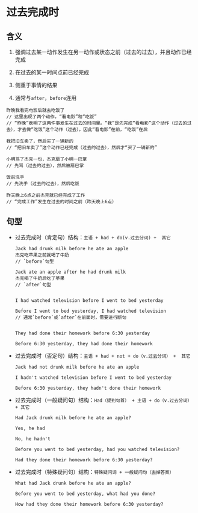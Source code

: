 # 过去完成时

## 含义

1. 强调过去某一动作发生在另一动作或状态之前（过去的过去），并且动作已经完成

2. 在过去的某一时间点前已经完成

3. 侧重于事情的结果

4. 通常与`after`，`before`连用

```
昨晚我看完电影后就去吃饭了
// 这里出现了两个动作，“看电影”和“吃饭”
// “昨晚”表明了这两件事发生在过去的时间里。“我”是先完成“看电影”这个动作（过去的过去），才去做“吃饭”这个动作（过去）。因此“看电影”在前，“吃饭”在后

我把旧车卖了，然后买了一辆新的
// “把旧车卖了”这个动作已经完成（过去的过去），然后才“买了一辆新的”

小明骂了杰克一句，杰克扇了小明一巴掌
// 先骂（过去的过去），然后被扇巴掌

饭前洗手
// 先洗手（过去的过去），然后吃饭

昨天晚上6点之前杰克就已经完成了工作
// “完成工作”发生在过去的时间之前（昨天晚上6点）
```

## 句型

- 过去完成时（肯定句）结构：`主语 + had + do(v.过去分词) +  其它`

  ```
  Jack had drunk milk before he ate an apple
  杰克吃苹果之前就喝了牛奶
  // `before`句型

  Jack ate an apple after he had drunk milk
  杰克喝了牛奶后吃了苹果
  // `after`句型


  I had watched television before I went to bed yesterday

  Before I went to bed yesterday, I had watched television
  // 通常`before`或`after`在前面时，需要进行断句


  They had done their homework before 6:30 yesterday

  Before 6:30 yesterday, they had done their homework
  ```

- 过去完成时（否定句）结构：`主语 + had + not + do（v.过去分词） +  其它`

  ```
  Jack had not drunk milk before he ate an apple

  I hadn't watched television before I went to bed yesterday

  Before 6:30 yesterday, they hadn't done their homework
  ```

- 过去完成时（一般疑问句）结构：`Had（提到句首） + 主语 + do（v.过去分词） + 其它`

  ```
  Had Jack drunk milk before he ate an apple?

  Yes, he had

  No, he hadn't

  Before you went to bed yesterday, had you watched television?

  Had they done their homework before 6:30 yesterday?
  ```

- 过去完成时（特殊疑问句）结构：`特殊疑问词 + 一般疑问句（去掉答案）`

  ```
  What had Jack drunk before he ate an apple?

  Before you went to bed yesterday, what had you done?

  How had they done their homework before 6:30 yesterday?
  ```
